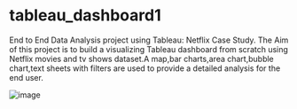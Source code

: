 # tableau_dashboard1

End to End Data Analysis project using Tableau: Netflix Case Study.
The Aim of this project is to build a visualizing Tableau dashboard from scratch using Netflix movies and tv shows dataset.A map,bar charts,area chart,bubble chart,text sheets with filters are used to provide a detailed analysis for the end user.

![image](https://github.com/anupsingh921/tableau_dashboard1/assets/117250358/e4eb7f1a-dc67-4074-b89c-9071b9bdf848)

